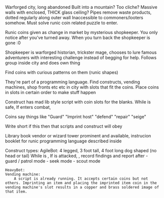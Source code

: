 Warforged city, long abandoned
Built into a mountain? Too cliche? 
Massive walls with enclosed, THICK glass ceiling? Pipes remove waste products, dotted regularly along outer wall
Inaccessible to commoners/looters somehow. Must solve runic coin related puzzle to enter.

Runic coins given as change in market by mysterious shopkeeper. You only notice after you've turned away. When you turn back the shopkeeper is gone :0

Shopkeeper is warforged historian, trickster mage, chooses to lure famous adventurers with interesting challenge instead of begging for help. Follows group inside city and does own thing

Find coins with curious patterns on them (runic shapes)

They're part of a programming language. Find constructs, vending machines, shop fronts etc etc in city with slots that fit the coins. Place coins in slots in certain order to make stuff happen

Construct has mad lib style script with coin slots for the blanks. 
While <host> is safe, <guard host>
If <host> enters combat, <defend host>


Coins say things like "Guard" "Imprint host" "defend" "repair" "seige"

Write short if this then that scripts and construct will obey

Library book vendor or wizard tower prominent and available, instrucion booklet for runic programming language described inside

Construct types:
	AgileBot: 4 legged, 3 foot tall, 4 foot long dog shaped (no head or tail)
	While <self> is <activated>, <find> <imprinted item>
	If <imprinted host> is attacked, <guard>
	<patrol> <area>, record findings and report after <time>
		- guard / patrol mode
		- seek mode
		- scout mode
	
	HeavyBot: 
	Vending machine:
		A script is already running. It accepts certain coins but not others. Imprinting an item and placing the imprinted item coin in the vending machine's slot results in a copper and brass soldered image of that item. 
		